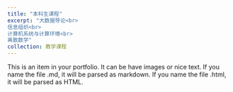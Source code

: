 ```yaml
---
title: "本科生课程"
excerpt: "大数据导论<br>
信息组织<br>
计算机系统与计算环境<br>
离散数学"
collection: 教学课程
---
```


This is an item in your portfolio. It can be have images or nice text. If you name the file .md, it will be parsed as markdown. If you name the file .html, it will be parsed as HTML. 
